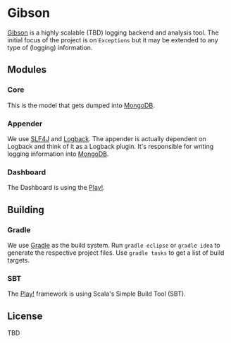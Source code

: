# Gibson

[Gibson](http://en.wikipedia.org/wiki/Hackers_\(film\)) is a highly scalable (TBD) logging backend and analysis tool. The initial focus of the project is on `Exceptions` but it may be extended to any type of (logging) information.

## Modules

### Core

This is the model that gets dumped into [MongoDB](http://www.mongodb.org).

### Appender

We use [SLF4J](http://www.slf4j.org) and [Logback](http://logback.qos.ch). The appender is actually dependent on Logback and think of it as a Logback plugin. It's responsible for writing logging information into [MongoDB](http://www.mongodb.org).

### Dashboard

The Dashboard is using the [Play!](http://www.playframework.org).

## Building

### Gradle

We use [Gradle](http://gradle.org) as the build system. Run `gradle eclipse` or `gradle idea` to generate the respective project files. Use `gradle tasks` to get a list of build targets.

### SBT

The [Play!](http://www.playframework.org) framework is using Scala's Simple Build Tool (SBT).

## License

TBD